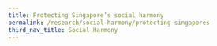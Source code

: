 ```yaml
---
title: Protecting Singapore’s social harmony
permalink: /research/social-harmony/protecting-singapores
third_nav_title: Social Harmony
---
```

